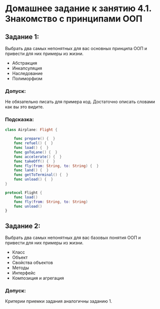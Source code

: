 # Домашнее задание к занятию 4.1. Знакомство с принципами ООП

## Задание 1:

Выбрать два самых непонятных для вас основных принципа ООП и привести для них примеры из жизни.

- Абстракция
- Инкапсуляция
- Наследование
- Полиморфизм

### Допуск:

Не обязательно писать для примера код. Достаточно описать словами как вы это видите.

### Подсказка: 

```swift
class Airplane: Flight {
    
    func prepare() {  }
    func refuel() {  }
    func load() {  }
    func goToLane() {  }
    func accelerate() {  }
    func takeOff() {  }
    func fly(from: String, to: String) {  }
    func land() {  }
    func getToTerminal() {  }
    func unload() {  }
}

protocol Flight {
    func load()
    func fly(from: String, to: String)
    func unload()
}
```

## Задание 2:

Выбрать два самых непонятных для вас базовых понятия ООП и привести для них примеры из жизни.

- Класс
- Объект
- Свойства объектов
- Методы
- Интерфейс
- Композиция и агрегация

### Допуск:

Критерии приемки задания аналогичны заданию 1.